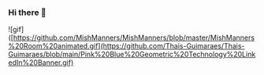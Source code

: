 ### Hi there 👋

![gif]([https://github.com/MishManners/MishManners/blob/master/MishManners%20Room%20animated.gif](https://github.com/Thais-Guimaraes/Thais-Guimaraes/blob/main/Pink%20Blue%20Geometric%20Technology%20LinkedIn%20Banner.gif)

<!--
**Thais-Guimaraes/Thais-Guimaraes** is a ✨ _special_ ✨ repository because its `README.md` (this file) appears on your GitHub profile.

Here are some ideas to get you started:

- 🔭 I’m currently working on ...
- 🌱 I’m currently learning ...
- 👯 I’m looking to collaborate on ...
- 🤔 I’m looking for help with ...
- 💬 Ask me about ...
- 📫 How to reach me: ...
- 😄 Pronouns: ...
- ⚡ Fun fact: ...
-->
